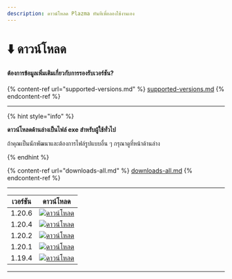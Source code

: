 ```yaml
---
description: ดาวน์โหลด Plazma ทันทีเพื่อลองใช้งานเอง
---
```


# ⬇️ ดาวน์โหลด

#### ต้องการข้อมูลเพิ่มเติมเกี่ยวกับการรองรับเวอร์ชัน?

{% content-ref url="supported-versions.md" %}
[supported-versions.md](supported-versions.md)
{% endcontent-ref %}

***

{% hint style="info" %}

**ดาวน์โหลดด้านล่างเป็นไฟล์ exe สำหรับผู้ใช้ทั่วไป**

ถ้าคุณเป็นนักพัฒนาและต้องการไฟล์รูปแบบอื่น ๆ กรุณาดูที่หน้าด้านล่าง

{% endhint %}

{% content-ref url="downloads-all.md" %}
[downloads-all.md](downloads-all.md)
{% endcontent-ref %}

***

<table data-view="cards">
    <thead>
        <tr>
            <th>เวอร์ชัน</th>
            <th>ดาวน์โหลด</th>
        </tr>
    </thead>
    <tbody>
        <tr>
            <td>1.20.6</td>
            <td><a href="https://dl.plazmamc.org/1.20.6/">
                <img src="https://badge.plazmamc.org/1/ดาวน์โหลด" alt="ดาวน์โหลด">
            </a></td>
        </tr>
        <tr>
            <td>1.20.4</td>
            <td><a href="https://dl.plazmamc.org/1.20.4/">
                <img src="https://badge.plazmamc.org/2/ดาวน์โหลด" alt="ดาวน์โหลด">
            </a></td>
        </tr>
        <tr>
            <td>1.20.2</td>
            <td><a href="https://dl.plazmamc.org/1.20.2/">
                <img src="https://badge.plazmamc.org/6/ดาวน์โหลด" alt="ดาวน์โหลด">
            </a></td>
        </tr>
        <tr>
            <td>1.20.1</td>
            <td><a href="https://dl.plazmamc.org/1.20.1/">
                <img src="https://badge.plazmamc.org/4/ดาวน์โหลด" alt="ดาวน์โหลด">
            </a></td>
        </tr>
        <tr>
            <td>1.19.4</td>
            <td><a href="https://dl.plazmamc.org/1.19.4/">
                <img src="https://badge.plazmamc.org/4/ดาวน์โหลด" alt="ดาวน์โหลด">
            </a></td>
        </tr>
    </tbody>
</table>

***
